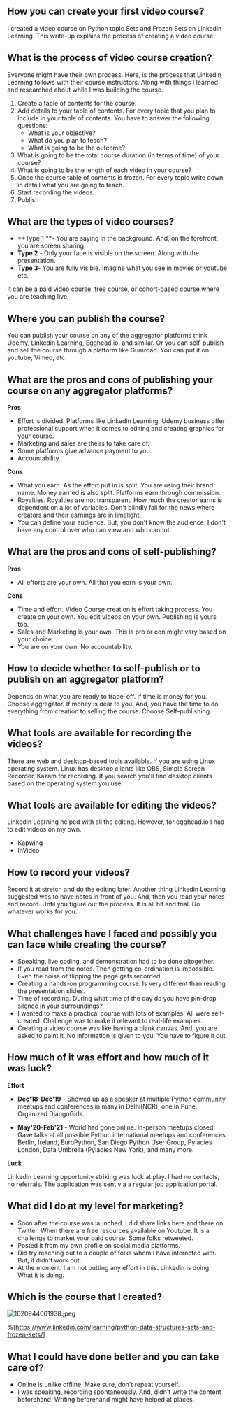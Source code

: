 ## How you can create your first video course?

I created a video course on Python topic Sets and Frozen Sets on Linkedin Learning. This write-up explains the process of creating a video course. 


## What is the process of video course creation?
Everyone might have their own process. Here, is the process that Linkedin Learning follows with their course instructors. Along with things I learned and researched about while I was building the course.

1. Create a table of contents for the course.
2. Add details to your table of contents. For every topic that you plan to include in your table of contents. You have to answer the following questions:
    - What is your objective?
    - What do you plan to teach?
    - What is going to be the outcome?
3. What is going to be the total course duration (in terms of time) of your course?
4. What is going to be the length of each video in your course?
5. Once the course table of contents is frozen. For every topic write down in detail what you are going to teach.
6. Start recording the videos.
7.  Publish

## What are the types of video courses?
- **Type 1 **- You are saying in the background. And, on the forefront, you are screen sharing.
- **Type 2** - Only your face is visible on the screen. Along with the presentation.
- **Type 3**- You are fully visible. Imagine what you see in movies or youtube etc.

It can be a paid video course, free course, or cohort-based course where you are teaching live.

## Where you can publish the course?
You can publish your course on any of the aggregator platforms think Udemy, Linkedin Learning, Egghead.io, and similar. Or you can self-publish and sell the course through a platform like Gumroad. You can put it on youtube, Vimeo, etc.

## What are the pros and cons of publishing your course on any aggregator platforms?

**Pros**
- Effort is divided. Platforms like Linkedin Learning, Udemy business offer professional support when it comes to editing and creating graphics for your course.
- Marketing and sales are theirs to take care of. 
- Some platforms give advance payment to you. 
- Accountability

**Cons**
- What you earn. As the effort put in is split. You are using their brand name. Money earned is also split. Platforms earn through commission. 
- Royalties. Royalties are not transparent. How much the creator earns is dependent on a lot of variables. Don't blindly fall for the news where creators and their earnings are in limelight. 
- You can define your audience. But, you don't know the audience. I don't have any control over who can view and who cannot.

## What are the pros and cons of self-publishing?

**Pros**
- All efforts are your own. All that you earn is your own.

**Cons**
- Time and effort. Video Course creation is effort taking process. You create on your own. You edit videos on your own. Publishing is yours too.
- Sales and Marketing is your own. This is pro or con might vary based on your choice.
- You are on your own. No accountability.

## How to decide whether to self-publish or to publish on an aggregator platform?
Depends on what you are ready to trade-off. If time is money for you. Choose aggregator. If money is dear to you. And, you have the time to do everything from creation to selling the course. Choose Self-publishing.


## What tools are available for recording the videos?
There are web and desktop-based tools available. If you are using Linux operating system. Linux has desktop clients like OBS, Simple Screen Recorder, Kazam for recording. If you search you'll find desktop clients based on the operating system you use.


## What tools are available for editing the videos?
Linkedin Learning helped with all the editing. However, for egghead.io I had to edit videos on my own. 
- Kapwing
- InVideo

## How to record your videos?
Record it at stretch and do the editing later. Another thing Linkedin Learning suggested was to have notes in front of you. And, then you read your notes and record. Until you figure out the process. It is all hit and trial. Do whatever works for you.

## What challenges have I faced and possibly you can face while creating the course?
- Speaking, live coding, and demonstration had to be done altogether. 
- If you read from the notes. Then getting co-ordination is impossible. Even the noise of flipping the page gets recorded.
- Creating a hands-on programming course. Is very different than reading the presentation slides. 
- Time of recording. During what time of the day do you have pin-drop silence in your surroundings?
- I wanted to make a practical course with lots of examples. All were self-created. Challenge was to make it relevant to real-life examples.
- Creating a video course was like having a blank canvas. And, you are asked to paint it. No information is given to you. You have to figure it out.

## How much of it was effort and how much of it was luck?

**Effort**

- **Dec'18-Dec'19** - Showed up as a speaker at multiple Python community meetups and conferences in many in Delhi(NCR), one in Pune. Organized DjangoGirls.

- **May'20-Feb'21** - World had gone online. In-person meetups closed. Gave talks at all possible Python international meetups and conferences. Berlin, Ireland, EuroPython, San Diego Python User Group, Pyladies London, Data Umbrella (Pyladies New York), and many more.

**Luck**

Linkedin Learning opportunity striking was luck at play. I had no contacts, no referrals. The application was sent via a regular job application portal.

## What did I do at my level for marketing?
- Soon after the course was launched. I did share links here and there on Twitter. When there are free resources available on Youtube. It is a challenge to market your paid course. Some folks retweeted. 
- Posted it from my own profile on social media platforms. 
- Did try reaching out to a couple of folks whom I have interacted with. But, it didn't work out. 
- At the moment. I am not putting any effort in this. Linkedin is doing. What it is doing.


## Which is the course that I created?

![1620944061938.jpeg](https://cdn.hashnode.com/res/hashnode/image/upload/v1647702313753/xO6iwTTI0.jpeg)

%[https://www.linkedin.com/learning/python-data-structures-sets-and-frozen-sets/]


## What I could have done better and you can take care of?

- Online is unlike offline. Make sure, don't repeat yourself. 
- I was speaking, recording spontaneously. And, didn't write the content beforehand. Writing beforehand might have helped at places. 







    

     